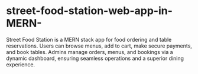 # street-food-station-web-app-in-MERN-
Street Food Station is a MERN stack app for food ordering and table reservations. Users can browse menus, add to cart, make secure payments, and book tables. Admins manage orders, menus, and bookings via a dynamic dashboard, ensuring seamless operations and a superior dining experience.
